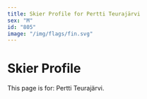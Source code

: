 ```yaml
---
title: Skier Profile for Pertti Teurajärvi
sex: "M"
id: "805"
image: "/img/flags/fin.svg" 
---
```


# Skier Profile

This page is for: Pertti Teurajärvi.
    